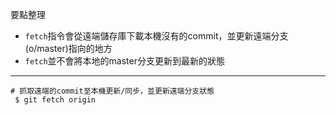 要點整理
- `fetch`指令會從遠端儲存庫下載本機沒有的commit，並更新遠端分支 (o/master)指向的地方
- `fetch`並不會將本地的master分支更新到最新的狀態

---

```
# 抓取遠端的commit至本機更新/同步，並更新遠端分支狀態
 $ git fetch origin
```